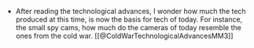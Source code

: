 - After reading the technological advances, I wonder how much the tech produced at this time, is now the basis for tech of today. For instance, the small spy cams, how much do the cameras of today resemble the ones from the cold war.
[[@ColdWarTechnologicalAdvancesMM3]]